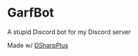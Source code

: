 # GarfBot

A stupid Discord bot for my Discord server

Made w/ [DSharpPlus](https://github.com/DSharpPlus/DSharpPlus)
